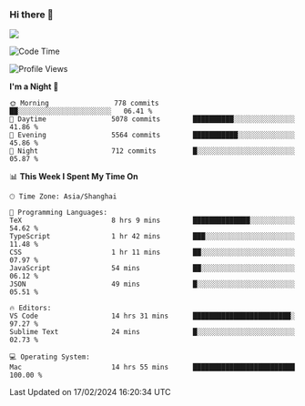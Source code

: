 ### Hi there 👋

<!--
**JJAYCHEN1e/jjaychen1e** is a ✨ _special_ ✨ repository because its `README.md` (this file) appears on your GitHub profile.

Here are some ideas to get you started:

- 🔭 I’m currently working on ...
- 🌱 I’m currently learning ...
- 👯 I’m looking to collaborate on ...
- 🤔 I’m looking for help with ...
- 💬 Ask me about ...
- 📫 How to reach me: ...
- 😄 Pronouns: ...
- ⚡ Fun fact: ...
-->

[![](https://github-readme-stats.vercel.app/api?username=jjaychen1e&show_icons=true)](https://github.com/jjaychen1e/github-readme-stats?count_private=true)

<!--START_SECTION:waka-->
![Code Time](http://img.shields.io/badge/Code%20Time-1%2C015%20hrs%209%20mins-blue)

![Profile Views](http://img.shields.io/badge/Profile%20Views-0-blue)

**I'm a Night 🦉** 

```text
🌞 Morning                778 commits         ██░░░░░░░░░░░░░░░░░░░░░░░   06.41 % 
🌆 Daytime                5078 commits        ██████████░░░░░░░░░░░░░░░   41.86 % 
🌃 Evening                5564 commits        ███████████░░░░░░░░░░░░░░   45.86 % 
🌙 Night                  712 commits         █░░░░░░░░░░░░░░░░░░░░░░░░   05.87 % 
```


📊 **This Week I Spent My Time On** 

```text
🕑︎ Time Zone: Asia/Shanghai

💬 Programming Languages: 
TeX                      8 hrs 9 mins        ██████████████░░░░░░░░░░░   54.62 % 
TypeScript               1 hr 42 mins        ███░░░░░░░░░░░░░░░░░░░░░░   11.48 % 
CSS                      1 hr 11 mins        ██░░░░░░░░░░░░░░░░░░░░░░░   07.97 % 
JavaScript               54 mins             ██░░░░░░░░░░░░░░░░░░░░░░░   06.12 % 
JSON                     49 mins             █░░░░░░░░░░░░░░░░░░░░░░░░   05.51 % 

🔥 Editors: 
VS Code                  14 hrs 31 mins      ████████████████████████░   97.27 % 
Sublime Text             24 mins             █░░░░░░░░░░░░░░░░░░░░░░░░   02.73 % 

💻 Operating System: 
Mac                      14 hrs 55 mins      █████████████████████████   100.00 % 
```


 Last Updated on 17/02/2024 16:20:34 UTC
<!--END_SECTION:waka-->
